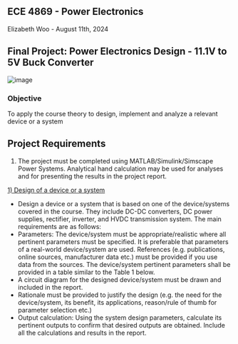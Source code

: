 ## ECE 4869 - Power Electronics
Elizabeth Woo - August 11th, 2024

## Final Project: Power Electronics Design - 11.1V to 5V Buck Converter 
![image](https://github.com/user-attachments/assets/cf184f6d-2a3a-4d0e-b49e-7d1021d31566)


### Objective 
To apply the course theory to design, implement and analyze a relevant device or a system

## Project Requirements 
1. The project must be completed using MATLAB/Simulink/Simscape Power Systems. Analytical hand
calculation may be used for analyses and for presenting the results in the project report.

<ins>1) Design of a device or a system</ins>
- Design a device or a system that is based on one of the device/systems covered in the course. They include
DC-DC converters, DC power supplies, rectifier, inverter, and HVDC transmission system. The main
requirements are as follows:
- Parameters: The device/system must be appropriate/realistic where all pertinent parameters
must be specified. It is preferable that parameters of a real-world device/system are used.
References (e.g. publications, online sources, manufacturer data etc.) must be provided if you
use data from the sources. The device/system pertinent parameters shall be provided in a table
similar to the Table 1 below.
- A circuit diagram for the designed device/system must be drawn and included in the report. 
- Rationale must be provided to justify the design (e.g. the need for the device/system, its benefit,
its applications, reason/rule of thumb for parameter selection etc.)
- Output calculation: Using the system design parameters, calculate its pertinent outputs to
confirm that desired outputs are obtained. Include all the calculations and results in the report.
